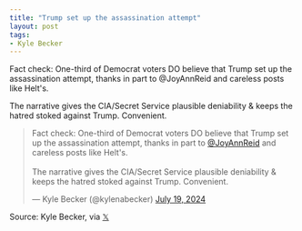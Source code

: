 ```yaml
---
title: "Trump set up the assassination attempt"
layout: post
tags:
- Kyle Becker
---
```


Fact check: One-third of Democrat voters DO believe that Trump set up the assassination attempt, thanks in part to @JoyAnnReid and careless posts like Helt's.

The narrative gives the CIA/Secret Service plausible deniability & keeps the hatred stoked against Trump. Convenient.

<blockquote class="twitter-tweet"><p lang="en" dir="ltr">Fact check: One-third of Democrat voters DO believe that Trump set up the assassination attempt, thanks in part to <a href="https://twitter.com/JoyAnnReid?ref_src=twsrc%5Etfw">@JoyAnnReid</a> and careless posts like Helt&#39;s.<br><br>The narrative gives the CIA/Secret Service plausible deniability &amp; keeps the hatred stoked against Trump. Convenient.</p>&mdash; Kyle Becker (@kylenabecker) <a href="https://twitter.com/kylenabecker/status/1814366469087723833?ref_src=twsrc%5Etfw">July 19, 2024</a></blockquote> <script async src="https://platform.twitter.com/widgets.js" charset="utf-8"></script>

Source: Kyle Becker, via [𝕏](https://x.com)
